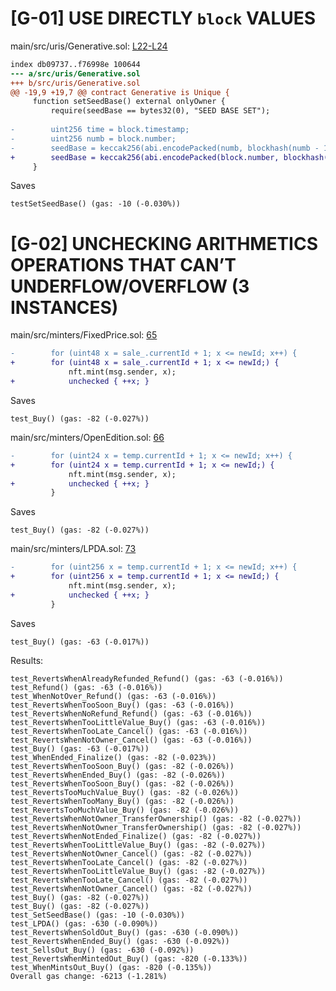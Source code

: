# [G-01] USE DIRECTLY ```block``` VALUES

main/src/uris/Generative.sol: [L22-L24](https://github.com/code-423n4/2022-12-escher/blob/main/src/uris/Generative.sol#L22-L24)

```diff
index db09737..f76998e 100644
--- a/src/uris/Generative.sol
+++ b/src/uris/Generative.sol
@@ -19,9 +19,7 @@ contract Generative is Unique {
     function setSeedBase() external onlyOwner {
         require(seedBase == bytes32(0), "SEED BASE SET");
 
-        uint256 time = block.timestamp;
-        uint256 numb = block.number;
-        seedBase = keccak256(abi.encodePacked(numb, blockhash(numb - 1), time, (time % 200) + 1));
+        seedBase = keccak256(abi.encodePacked(block.number, blockhash(block.number - 1), block.timestamp, (block.timestamp % 200) + 1));
     }
```

Saves

```
testSetSeedBase() (gas: -10 (-0.030%)) 
```

# [G-02] UNCHECKING ARITHMETICS OPERATIONS THAT CAN’T UNDERFLOW/OVERFLOW (3 INSTANCES)

main/src/minters/FixedPrice.sol: [65](https://github.com/code-423n4/2022-12-escher/blob/main/src/minters/FixedPrice.sol#L65)

```diff
-        for (uint48 x = sale_.currentId + 1; x <= newId; x++) {
+        for (uint48 x = sale_.currentId + 1; x <= newId;) {
             nft.mint(msg.sender, x);
+            unchecked { ++x; }
```

Saves

```
test_Buy() (gas: -82 (-0.027%)) 
```


main/src/minters/OpenEdition.sol: [66](https://github.com/code-423n4/2022-12-escher/blob/main/src/minters/OpenEdition.sol#L66)

```diff
-        for (uint24 x = temp.currentId + 1; x <= newId; x++) {
+        for (uint24 x = temp.currentId + 1; x <= newId;) {
             nft.mint(msg.sender, x);
+            unchecked { ++x; }
         }
```

Saves

```
test_Buy() (gas: -82 (-0.027%)) 
```

main/src/minters/LPDA.sol: [73](https://github.com/code-423n4/2022-12-escher/blob/main/src/minters/LPDA.sol#L73)

```diff
-        for (uint256 x = temp.currentId + 1; x <= newId; x++) {
+        for (uint256 x = temp.currentId + 1; x <= newId;) {
             nft.mint(msg.sender, x);
+            unchecked { ++x; }
         }
```

Saves

```
test_Buy() (gas: -63 (-0.017%))
```

Results:
```
test_RevertsWhenAlreadyRefunded_Refund() (gas: -63 (-0.016%)) 
test_Refund() (gas: -63 (-0.016%)) 
test_WhenNotOver_Refund() (gas: -63 (-0.016%)) 
test_RevertsWhenTooSoon_Buy() (gas: -63 (-0.016%)) 
test_RevertsWhenNoRefund_Refund() (gas: -63 (-0.016%)) 
test_RevertsWhenTooLittleValue_Buy() (gas: -63 (-0.016%)) 
test_RevertsWhenTooLate_Cancel() (gas: -63 (-0.016%)) 
test_RevertsWhenNotOwner_Cancel() (gas: -63 (-0.016%)) 
test_Buy() (gas: -63 (-0.017%)) 
test_WhenEnded_Finalize() (gas: -82 (-0.023%)) 
test_RevertsWhenTooSoon_Buy() (gas: -82 (-0.026%)) 
test_RevertsWhenEnded_Buy() (gas: -82 (-0.026%)) 
test_RevertsWhenTooSoon_Buy() (gas: -82 (-0.026%)) 
test_RevertsTooMuchValue_Buy() (gas: -82 (-0.026%)) 
test_RevertsWhenTooMany_Buy() (gas: -82 (-0.026%)) 
test_RevertsTooMuchValue_Buy() (gas: -82 (-0.026%)) 
test_RevertsWhenNotOwner_TransferOwnership() (gas: -82 (-0.027%)) 
test_RevertsWhenNotOwner_TransferOwnership() (gas: -82 (-0.027%)) 
test_RevertsWhenNotEnded_Finalize() (gas: -82 (-0.027%)) 
test_RevertsWhenTooLittleValue_Buy() (gas: -82 (-0.027%)) 
test_RevertsWhenNotOwner_Cancel() (gas: -82 (-0.027%)) 
test_RevertsWhenTooLate_Cancel() (gas: -82 (-0.027%)) 
test_RevertsWhenTooLittleValue_Buy() (gas: -82 (-0.027%)) 
test_RevertsWhenTooLate_Cancel() (gas: -82 (-0.027%)) 
test_RevertsWhenNotOwner_Cancel() (gas: -82 (-0.027%)) 
test_Buy() (gas: -82 (-0.027%)) 
test_Buy() (gas: -82 (-0.027%)) 
test_SetSeedBase() (gas: -10 (-0.030%)) 
test_LPDA() (gas: -630 (-0.090%)) 
test_RevertsWhenSoldOut_Buy() (gas: -630 (-0.090%)) 
test_RevertsWhenEnded_Buy() (gas: -630 (-0.092%)) 
test_SellsOut_Buy() (gas: -630 (-0.092%)) 
test_RevertsWhenMintedOut_Buy() (gas: -820 (-0.133%)) 
test_WhenMintsOut_Buy() (gas: -820 (-0.135%)) 
Overall gas change: -6213 (-1.281%)
```